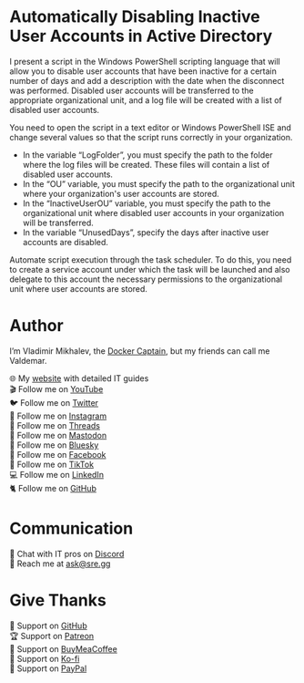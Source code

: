 # Automatically Disabling Inactive User Accounts in Active Directory

I present a script in the Windows PowerShell scripting language that will allow you to disable user accounts that have been inactive for a certain number of days and add a description with the date when the disconnect was performed.
Disabled user accounts will be transferred to the appropriate organizational unit, and a log file will be created with a list of disabled user accounts.

You need to open the script in a text editor or Windows PowerShell ISE and change several values so that the script runs correctly in your organization.

- In the variable “LogFolder”, you must specify the path to the folder where the log files will be created. These files will contain a list of disabled user accounts.
- In the “OU” variable, you must specify the path to the organizational unit where your organization's user accounts are stored.
- In the “InactiveUserOU” variable, you must specify the path to the organizational unit where disabled user accounts in your organization will be transferred.
- In the variable “UnusedDays”, specify the days after inactive user accounts are disabled.

Automate script execution through the task scheduler. To do this, you need to create a service account under which the task will be launched and also delegate to this account the necessary permissions to the organizational unit where user accounts are stored.

# Author

I’m Vladimir Mikhalev, the [Docker Captain](https://www.docker.com/captains/vladimir-mikhalev/), but my friends can call me Valdemar.

🌐 My [website](https://www.heyvaldemar.com/) with detailed IT guides\
🎬 Follow me on [YouTube](https://www.youtube.com/channel/UCf85kQ0u1sYTTTyKVpxrlyQ?sub_confirmation=1)\
🐦 Follow me on [Twitter](https://twitter.com/heyValdemar)\
🎨 Follow me on [Instagram](https://www.instagram.com/heyvaldemar/)\
🧵 Follow me on [Threads](https://www.threads.net/@heyvaldemar)\
🐘 Follow me on [Mastodon](https://mastodon.social/@heyvaldemar)\
🧊 Follow me on [Bluesky](https://bsky.app/profile/heyvaldemar.bsky.social)\
🎸 Follow me on [Facebook](https://www.facebook.com/heyValdemarFB/)\
🎥 Follow me on [TikTok](https://www.tiktok.com/@heyvaldemar)\
💻 Follow me on [LinkedIn](https://www.linkedin.com/in/heyvaldemar/)\
🐈 Follow me on [GitHub](https://github.com/heyvaldemar)

# Communication

👾 Chat with IT pros on [Discord](https://discord.gg/AJQGCCBcqf)\
📧 Reach me at ask@sre.gg

# Give Thanks

💎 Support on [GitHub](https://github.com/sponsors/heyValdemar)\
🏆 Support on [Patreon](https://www.patreon.com/heyValdemar)\
🥤 Support on [BuyMeaCoffee](https://www.buymeacoffee.com/heyValdemar)\
🍪 Support on [Ko-fi](https://ko-fi.com/heyValdemar)\
💖 Support on [PayPal](https://www.paypal.com/paypalme/heyValdemarCOM)
